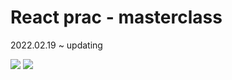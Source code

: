 # React prac - masterclass

2022.02.19 ~ updating

<img src="https://img.shields.io/badge/React.js-61DAFB?style=flat&logo=react&logoColor=white"> <img src="https://img.shields.io/badge/Typescript-3178C6?style=flat&logo=typescript&logoColor=white"/>